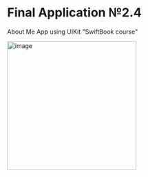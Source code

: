 # Final Application №2.4
About Me App using UIKit "SwiftBook course"

<img src="https://user-images.githubusercontent.com/93527566/183608577-d6e78d00-fb50-45e8-a974-89f87721f5d4.gif" alt="image" style="width:300px;"/>

